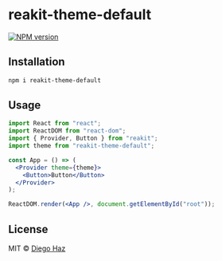 # reakit-theme-default

<a href="https://npmjs.org/package/reakit-theme-default"><img alt="NPM version" src="https://img.shields.io/npm/v/reakit-theme-default.svg?style=flat-square" /></a>

## Installation

```sh
npm i reakit-theme-default
```

## Usage

```jsx
import React from "react";
import ReactDOM from "react-dom";
import { Provider, Button } from "reakit";
import theme from "reakit-theme-default";

const App = () => (
  <Provider theme={theme}>
    <Button>Button</Button>
  </Provider>
);

ReactDOM.render(<App />, document.getElementById("root"));
```

## License

MIT © [Diego Haz](https://github.com/diegohaz)
